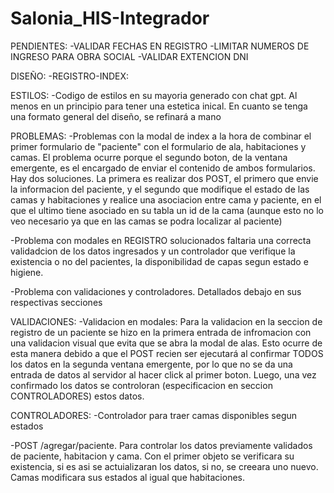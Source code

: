 # Salonia_HIS-Integrador
PENDIENTES: 
-VALIDAR FECHAS EN REGISTRO
-LIMITAR NUMEROS DE INGRESO PARA OBRA SOCIAL
-VALIDAR EXTENCION DNI


DISEÑO:
-REGISTRO-INDEX:  

ESTILOS:
-Codigo de estilos en su mayoria generado con chat gpt. Al menos en un principio para tener 
una estetica inical. En cuanto se tenga una formato general del diseño, se refinará a mano
 

 PROBLEMAS:
 -Problemas con la modal de index a la hora de combinar el primer formulario de "paciente" con el formulario de ala, habitaciones y camas. El problema ocurre porque el segundo boton, de la ventana emergente, es el encargado de enviar el contenido de ambos formularios. Hay dos soluciones. La primera es realizar dos POST, el primero que envie la informacion del paciente, y el segundo que modifique el estado de las camas y habitaciones y realice una asociacion entre cama y paciente, en el que el ultimo tiene asociado en su tabla un id de la cama (aunque esto no lo veo necesario ya que en las camas se podra localizar al paciente)
 
 -Problema con modales en REGISTRO solucionados faltaria una correcta validadcion de los datos ingresados y un controlador que verifique la existencia o no del pacientes, la disponibilidad de capas segun estado e higiene.

 -Problema con validaciones y controladores. Detallados debajo en sus respectivas secciones 
 

 VALIDACIONES: 
 -Validacion en modales: Para la validacion en la seccion de registro de un paciente se hizo en la primera entrada de infromacion con una validacion visual que evita que se abra la modal de alas. Esto ocurre de esta manera debido a que el POST recien ser ejecutará al confirmar TODOS los datos en la segunda ventana emergente, por lo que no se da una entrada de datos al servidor al hacer click al primer boton. Luego, una vez confirmado los datos se controloran (especificacion en seccion CONTROLADORES) estos datos.

 CONTROLADORES:
 -Controlador para traer camas disponibles segun estados
 
 -POST /agregar/paciente. Para controlar los datos previamente validados de paciente, habitacion y cama. Con el primer objeto se verificara su existencia, si es asi se actuializaran los datos, si no, se creeara uno nuevo. Camas modificara sus estados al igual que habitaciones. 

